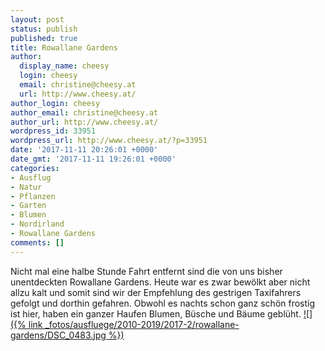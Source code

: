 ```yaml
---
layout: post
status: publish
published: true
title: Rowallane Gardens
author:
  display_name: cheesy
  login: cheesy
  email: christine@cheesy.at
  url: http://www.cheesy.at/
author_login: cheesy
author_email: christine@cheesy.at
author_url: http://www.cheesy.at/
wordpress_id: 33951
wordpress_url: http://www.cheesy.at/?p=33951
date: '2017-11-11 20:26:01 +0000'
date_gmt: '2017-11-11 19:26:01 +0000'
categories:
- Ausflug
- Natur
- Pflanzen
- Garten
- Blumen
- Nordirland
- Rowallane Gardens
comments: []
---
```

Nicht mal eine halbe Stunde Fahrt entfernt sind die von uns bisher unentdeckten Rowallane Gardens. Heute war es zwar bewölkt aber nicht allzu kalt und somit sind wir der Empfehlung des gestrigen Taxifahrers gefolgt und dorthin gefahren. Obwohl es nachts schon ganz schön frostig ist hier, haben ein ganzer Haufen Blumen, Büsche und Bäume geblüht.
[![]({% link _fotos/ausfluege/2010-2019/2017-2/rowallane-gardens/DSC_0483.jpg %})](http://www.cheesy.at/fotos/ausfluege/rowallane-gardens/)
